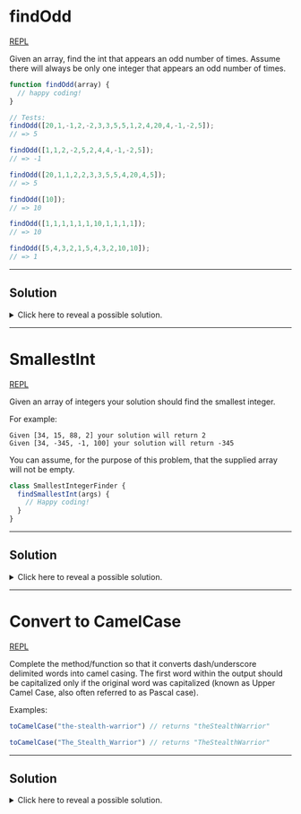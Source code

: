# findOdd

[REPL](https://repl.it/@michaelpetty/findOdd#index.js)

Given an array, find the int that appears an odd number of times. Assume there will always be only one integer that appears an odd number of times.

```javascript
function findOdd(array) {
  // happy coding!
}

// Tests:
findOdd([20,1,-1,2,-2,3,3,5,5,1,2,4,20,4,-1,-2,5]);
// => 5

findOdd([1,1,2,-2,5,2,4,4,-1,-2,5]);
// => -1

findOdd([20,1,1,2,2,3,3,5,5,4,20,4,5]);
// => 5

findOdd([10]);
// => 10

findOdd([1,1,1,1,1,1,10,1,1,1,1]);
// => 10

findOdd([5,4,3,2,1,5,4,3,2,10,10]);
// => 1
```

<hr>

## Solution

<details>
  <summary>Click here to reveal a possible solution.</summary>
  <p>

```javascript
// SOLUTION 1
function findOddOccurrence(array) {
  let oddOccuringNum = null;

  // Loop through array
  array.forEach((int) => {
    // for each int
      
    // find number of occurrences
      let occurrences = 0;

      array.forEach((num) => {
        if (num === int) {
          occurrences += 1;
        }
      });

      // if occurrences is odd return
      if (occurrences % 2 === 1) {
        oddOccuringNum = int;
      }
  });

  return oddOccuringNum;
}

// SOLUTION 2
// Loop through array
  // for each int
  // find number of occurrences
  // if occurrences is odd return int
function findOddOccurrence(array) {
  return array.find((int) => {
    const occurrences = array.filter(num => num === int).length;
    return occurrences % 2 === 1;
  });
}
  ```

</p>
</details>

<hr>

# SmallestInt

[REPL](https://repl.it/@michaelpetty/smallestInt)

Given an array of integers your solution should find the smallest integer.

For example:
```
Given [34, 15, 88, 2] your solution will return 2
Given [34, -345, -1, 100] your solution will return -345
```

You can assume, for the purpose of this problem, that the supplied array will not be empty.

```javascript
class SmallestIntegerFinder {
  findSmallestInt(args) {
    // Happy coding!  
  }
}
```

<hr>

## Solution

<details>
  <summary>Click here to reveal a possible solution.</summary>
  <p>

  ```javascriptclass 
  // SOLUTION 1
function findSmallestInt(array) {
  let smallestInt = null;

  // Loop through array
  array.forEach((int) => {
    if (smallestInt === null) {
      smallestInt = int;
    } else {
      // if number is smallest so far make it new smallest number
      if (int < smallestInt) {
        smallestInt = int;
      }
    }
  });
  // return the smallest number
  return smallestInt;
}

///////////////////////////////////////////////////////
// SOLUTION 2
function findSmallestInt(array) {
  return array.reduce((smallest, int) => {
    return int < smallest ? int : smallest;
  }, Infinity);
}

///////////////////////////////////////////////////////
// SOLUTION 3
function findSmallestInt(array) {
  return Math.min(...array);
}
  ```

</p>
</details>

<hr>

# Convert to CamelCase

[REPL](https://repl.it/@michaelpetty/camelCase#index.js)

Complete the method/function so that it converts dash/underscore delimited words into camel casing. The first word within the output should be capitalized only if the original word was capitalized (known as Upper Camel Case, also often referred to as Pascal case).

Examples:
```javascript
toCamelCase("the-stealth-warrior") // returns "theStealthWarrior"

toCamelCase("The_Stealth_Warrior") // returns "TheStealthWarrior"
```

<hr>

## Solution

<details>
  <summary>Click here to reveal a possible solution.</summary>
  <p>

  ```javascript
// SOLUTION 1
function toCamelCase(phrase) {
  // If phrase contains - split on -
  let splitChar = '';
  if (phrase.includes('-')) {
    splitChar = '-';
    // If phrase contains _ split on _
  } else if (phrase.includes('_')) {
    splitChar = '_';
  }

  const words = phrase.split(splitChar);

  // Loop through each word
  const wordsWCaps = words.map((word, index) => {
    // Capitalize first letter of each word
    if (index === 0) {
      return word;
    }
    return word.charAt(0).toUpperCase() + word.slice(1);
  });

  // Join words and return
  return wordsWCaps.join('');
}


// convert string to array of words
// Loop through array
  // for each word after 1st, convert to capital casing
  // join words into single string

// SOLUTION 2
function toCamelCase(phrase) {
  const words = phrase.split(/[-_]/);

  const convertedWords = words.map((word, index) => {
    if (!index) return word;
    return word.charAt(0).toUpperCase() + word.slice(1);
  });

  return convertedWords.join('');
}

  ```
  </p>
</details>
